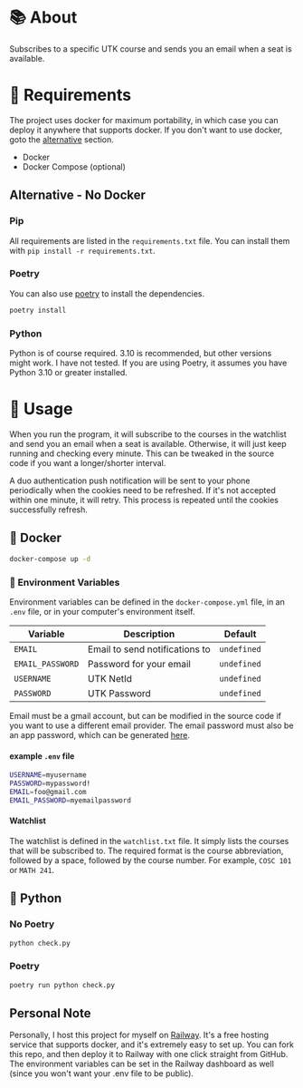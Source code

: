 # 📚 About 

Subscribes to a specific UTK course and sends you an email when a seat is available.

# 📝 Requirements

The project uses docker for maximum portability, in which case you can deploy it anywhere that supports docker. If you don't want to use docker, goto the [alternative](#alternative---no-docker) section.

- Docker
- Docker Compose (optional)

## Alternative - No Docker

### Pip

All requirements are listed in the `requirements.txt` file. You can install them with `pip install -r requirements.txt`.

### Poetry

You can also use [poetry](https://python-poetry.org/) to install the dependencies. 

```bash
poetry install
```

### Python

Python is of course required. 3.10 is recommended, but other versions might work. I have not tested. If you are using Poetry, it assumes you have Python 3.10 or greater installed.

# 🚀 Usage

When you run the program, it will subscribe to the courses in the watchlist and send you an email when a seat is available. Otherwise, it will just keep running and checking every minute. This can be tweaked in the source code if you want a longer/shorter interval.

A duo authentication push notification will be sent to your phone periodically when the cookies need to be refreshed. If it's not accepted within one minute, it will retry. This process is repeated until the cookies successfully refresh.

## 🐳 Docker

```bash
docker-compose up -d
```

### 🔑 Environment Variables

Environment variables can be defined in the `docker-compose.yml` file, in an `.env` file, or in your computer's environment itself. 

| Variable | Description | Default |
| --- | --- | --- |
| `EMAIL` | Email to send notifications to | `undefined` |
| `EMAIL_PASSWORD` | Password for your email | `undefined` |
| `USERNAME` | UTK NetId | `undefined` |
| `PASSWORD` | UTK Password | `undefined` |

Email must be a gmail account, but can be modified in the source code if you want to use a different email provider. The email password must also be an app password, which can be generated [here](https://myaccount.google.com/apppasswords).

#### example `.env` file

```bash
USERNAME=myusername
PASSWORD=mypassword!
EMAIL=foo@gmail.com
EMAIL_PASSWORD=myemailpassword
```

#### Watchlist

The watchlist is defined in the `watchlist.txt` file. It simply lists the courses that will be subscribed to. The required format is the course abbreviation, followed by a space, followed by the course number. For example, `COSC 101` or `MATH 241`.

## 🐍 Python


### No Poetry

```bash
python check.py
```

### Poetry

```bash
poetry run python check.py
```

## Personal Note

Personally, I host this project for myself on [Railway](https://railway.app/). It's a free hosting service that supports docker, and it's extremely easy to set up. You can fork this repo, and then deploy it to Railway with one click straight from GitHub. The environment variables can be set in the Railway dashboard as well (since you won't want your .env file to be public).
